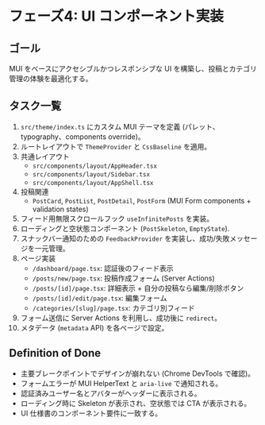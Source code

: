 # フェーズ4: UI コンポーネント実装

## ゴール
MUI をベースにアクセシブルかつレスポンシブな UI を構築し、投稿とカテゴリ管理の体験を最適化する。

## タスク一覧
1. `src/theme/index.ts` にカスタム MUI テーマを定義 (パレット、typography、components override)。
2. ルートレイアウトで `ThemeProvider` と `CssBaseline` を適用。
3. 共通レイアウト
   - `src/components/layout/AppHeader.tsx`
   - `src/components/layout/Sidebar.tsx`
   - `src/components/layout/AppShell.tsx`
4. 投稿関連
   - `PostCard`, `PostList`, `PostDetail`, `PostForm` (MUI Form components + validation states)
5. フィード用無限スクロールフック `useInfinitePosts` を実装。
6. ローディングと空状態コンポーネント (`PostSkeleton`, `EmptyState`).
7. スナックバー通知のための `FeedbackProvider` を実装し、成功/失敗メッセージを一元管理。
8. ページ実装
   - `/dashboard/page.tsx`: 認証後のフィード表示
   - `/posts/new/page.tsx`: 投稿作成フォーム (Server Actions)
   - `/posts/[id]/page.tsx`: 詳細表示 + 自分の投稿なら編集/削除ボタン
   - `/posts/[id]/edit/page.tsx`: 編集フォーム
   - `/categories/[slug]/page.tsx`: カテゴリ別フィード
9. フォーム送信に Server Actions を利用し、成功後に `redirect`。
10. メタデータ (`metadata` API) を各ページで設定。

## Definition of Done
- 主要ブレークポイントでデザインが崩れない (Chrome DevTools で確認)。
- フォームエラーが MUI HelperText と `aria-live` で通知される。
- 認証済みユーザー名とアバターがヘッダーに表示される。
- ローディング時に Skeleton が表示され、空状態では CTA が表示される。
- UI 仕様書のコンポーネント要件に一致する。
